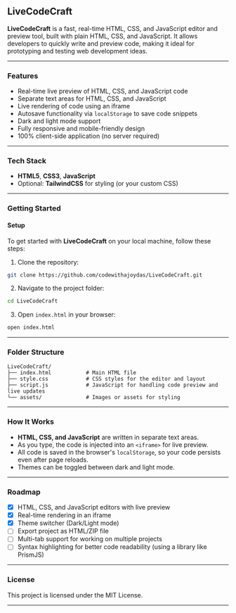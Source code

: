 
## LiveCodeCraft

**LiveCodeCraft** is a fast, real-time HTML, CSS, and JavaScript editor and preview tool, built with plain HTML, CSS, and JavaScript. It allows developers to quickly write and preview code, making it ideal for prototyping and testing web development ideas.

---

### Features

- Real-time live preview of HTML, CSS, and JavaScript code
- Separate text areas for HTML, CSS, and JavaScript
- Live rendering of code using an iframe
- Autosave functionality via `localStorage` to save code snippets
- Dark and light mode support
- Fully responsive and mobile-friendly design
- 100% client-side application (no server required)

---

### Tech Stack

- **HTML5**, **CSS3**, **JavaScript**
- Optional: **TailwindCSS** for styling (or your custom CSS)

---

### Getting Started

#### Setup

To get started with **LiveCodeCraft** on your local machine, follow these steps:

1. Clone the repository:

```bash
git clone https://github.com/codewithajoydas/LiveCodeCraft.git
```

2. Navigate to the project folder:

```bash
cd LiveCodeCraft
```

3. Open `index.html` in your browser:

```bash
open index.html
```

---

### Folder Structure

```
LiveCodeCraft/
├── index.html           # Main HTML file
├── style.css            # CSS styles for the editor and layout
├── script.js            # JavaScript for handling code preview and live updates
└── assets/              # Images or assets for styling
```

---

### How It Works

- **HTML, CSS, and JavaScript** are written in separate text areas.
- As you type, the code is injected into an `<iframe>` for live preview.
- All code is saved in the browser's `localStorage`, so your code persists even after page reloads.
- Themes can be toggled between dark and light mode.

---

### Roadmap

- [x] HTML, CSS, and JavaScript editors with live preview
- [x] Real-time rendering in an iframe
- [x] Theme switcher (Dark/Light mode)
- [ ] Export project as HTML/ZIP file
- [ ] Multi-tab support for working on multiple projects
- [ ] Syntax highlighting for better code readability (using a library like PrismJS)

---

### License

This project is licensed under the MIT License.

---
